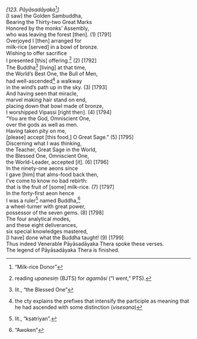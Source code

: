 *\[123. Pāyāsadāyaka*[^1]*\]*  
\[I saw\] the Golden Sambuddha,  
Bearing the Thirty-two Great Marks  
Honored by the monks’ Assembly,  
who was leaving the forest \[then\]. (1) \[1791\]  
Overjoyed I \[then\] arranged for  
milk-rice \[served\] in a bowl of bronze.  
Wishing to offer sacrifice  
I presented \[this\] offering.[^2] (2) \[1792\]  
The Buddha[^3] \[living\] at that time,  
the World’s Best One, the Bull of Men,  
had well-ascended[^4] a walkway  
in the wind’s path up in the sky. (3) \[1793\]  
And having seen that miracle,  
marvel making hair stand on end,  
placing down that bowl made of bronze,  
I worshipped Vipassi \[right then\]. (4) \[1794\]  
“You are the God, Omniscient One,  
over the gods as well as men.  
Having taken pity on me,  
\[please\] accept \[this food,\] O Great Sage.” (5) \[1795\]  
Discerning what I was thinking,  
the Teacher, Great Sage in the World,  
the Blessed One, Omniscient One,  
the World-Leader, accepted \[it\]. (6) \[1796\]  
In the ninety-one aeons since  
I gave \[him\] that alms-food back then,  
I’ve come to know no bad rebirth:  
that is the fruit of \[some\] milk-rice. (7) \[1797\]  
In the forty-first aeon hence  
I was a ruler[^5] named Buddha,[^6]  
a wheel-turner with great power,  
possessor of the seven gems. (8) \[1798\]  
The four analytical modes,  
and these eight deliverances,  
six special knowledges mastered,  
\[I have\] done what the Buddha taught! (9) \[1799\]  
Thus indeed Venerable Pāyāsadāyaka Thera spoke these verses.  
The legend of Pāyāsadāyaka Thera is finished.  
[^1]: “Milk-rice Donor”  
[^2]: reading *upanesiṃ* (BJTS) for *agamāsi* (“I went,” PTS).  
[^3]: lit., “the Blessed One”  
[^4]: the cty explains the prefixes that intensify the participle as
    meaning that he had ascended with some distinction (*visesana*)  
[^5]: lit., “kṣatriyan”.  
[^6]: “Awoken”
